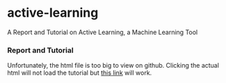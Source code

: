# active-learning
A Report and Tutorial on Active Learning, a Machine Learning Tool

### Report and Tutorial
Unfortunately, the html file is too big to view on github. Clicking the actual html will not load the tutorial but [this link](https://htmlpreview.github.io/?https://github.com/jdg9vr/active-learning/blob/main/ActiveLearningTutorial.html) will work.
